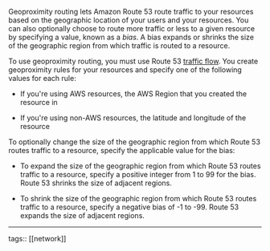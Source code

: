 Geoproximity routing lets Amazon Route 53 route traffic to your resources based on the geographic location of your users and your resources. You can also optionally choose to route more traffic or less to a given resource by specifying a value, known as a _bias_. A bias expands or shrinks the size of the geographic region from which traffic is routed to a resource.

To use geoproximity routing, you must use Route 53 [traffic flow](https://docs.aws.amazon.com/Route53/latest/DeveloperGuide/traffic-flow.html). You create geoproximity rules for your resources and specify one of the following values for each rule:

-   If you're using AWS resources, the AWS Region that you created the resource in
    
-   If you're using non-AWS resources, the latitude and longitude of the resource
    

To optionally change the size of the geographic region from which Route 53 routes traffic to a resource, specify the applicable value for the bias:

-   To expand the size of the geographic region from which Route 53 routes traffic to a resource, specify a positive integer from 1 to 99 for the bias. Route 53 shrinks the size of adjacent regions.
    
-   To shrink the size of the geographic region from which Route 53 routes traffic to a resource, specify a negative bias of -1 to -99. Route 53 expands the size of adjacent regions.

___
tags:: [[network]] 